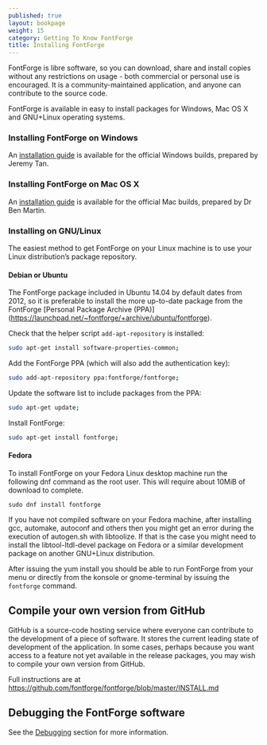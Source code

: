 ```yaml
---
published: true
layout: bookpage
weight: 15
category: Getting To Know FontForge
title: Installing FontForge
---
```


FontForge is libre software, so you can download, share and install copies without any restrictions on usage - both commercial or personal use is encouraged.
It is a community-maintained application, and anyone can contribute to the source code.

FontForge is available in easy to install packages for Windows, Mac OS X and GNU+Linux operating systems. 

### Installing FontForge on Windows

An [installation guide](http://fontforge.github.io/en-US/downloads/windows/) is available for the official Windows builds, prepared by Jeremy Tan.

### Installing FontForge on Mac OS X

An [installation guide](http://fontforge.github.io/en-US/downloads/mac/) is available for the official Mac builds, prepared by Dr Ben Martin. 

### Installing on GNU/Linux

The easiest method to get FontForge on your Linux machine is to use your Linux distribution’s package repository.

#### Debian or Ubuntu

The FontForge package included in Ubuntu 14.04 by default dates from 2012, so it is preferable to install the more up-to-date package from the FontForge [Personal Package Archive (PPA)] (https://launchpad.net/~fontforge/+archive/ubuntu/fontforge).

Check that the helper script `add-apt-repository` is installed:
    
```sh
sudo apt-get install software-properties-common;
```

Add the FontForge PPA (which will also add the authentication key):
    
```sh
sudo add-apt-repository ppa:fontforge/fontforge;
```

Update the software list to include packages from the PPA:
    
```sh
sudo apt-get update;
```

Install FontForge:
    
```sh
sudo apt-get install fontforge;
```

#### Fedora

To install FontForge on your Fedora Linux desktop machine run the following dnf command as the root user. 
This will require about 10MiB of download to complete.

```
sudo dnf install fontforge
```

If you have not compiled software on your Fedora machine, after installing gcc, automake, autoconf and others then you might get an error during the execution of autogen.sh with libtoolize. 
If that is the case you might need to install the libtool-ltdl-devel package on Fedora or a similar development package on another GNU+Linux distribution.

After issuing the yum install you should be able to run FontForge from your menu or directly from the konsole or gnome-terminal by issuing the `fontforge` command.

## Compile your own version from GitHub

GitHub is a source-code hosting service where everyone can contribute to the development of a piece of software. 
It stores the current leading state of development of the application.
In some cases, perhaps because you want access to a feature not yet available in the release packages, you may wish to compile your own version from GitHub.

Full instructions are at <https://github.com/fontforge/fontforge/blob/master/INSTALL.md>

## Debugging the FontForge software

See the [Debugging](When_Things_Go_Wrong_With_Fontforge_Itself) section for more information.
